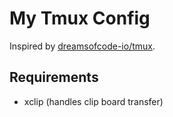 # My Tmux Config
Inspired by [dreamsofcode-io/tmux](https://github.com/dreamsofcode-io/tmux).

## Requirements
* xclip (handles clip board transfer)
